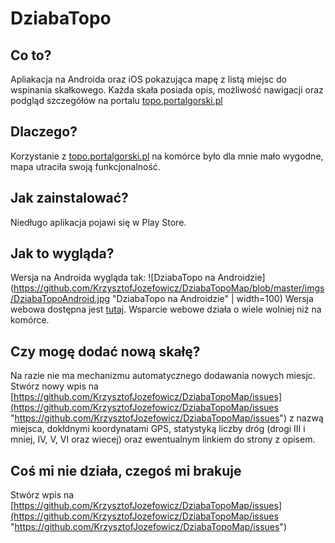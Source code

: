 # DziabaTopo
## Co to?
Apliakacja na Androida oraz iOS pokazująca mapę z listą miejsc do wspinania skałkowego. Każda skała posiada opis, możliwość nawigacji oraz podgląd szczegółów na portalu [topo.portalgorski.pl](http://topo.portalgorski.pl "topo.portalgorski.pl")

## Dlaczego?
Korzystanie z [topo.portalgorski.pl](http://topo.portalgorski.pl "topo.portalgorski.pl") na komórce było dla mnie mało wygodne, mapa utraciła swoją funkcjonalność.

## Jak zainstalować?
Niedługo aplikacja pojawi się w Play Store.

## Jak to wygląda?
Wersja na Androida wygląda tak:
![DziabaTopo na Androidzie](https://github.com/KrzysztofJozefowicz/DziabaTopoMap/blob/master/imgs/DziabaTopoAndroid.jpg "DziabaTopo na Androidzie" | width=100)
Wersja webowa dostępna jest [tutaj](https://krzysztofjozefowicz.github.io/DziabaTopoMap/ "tutaj").
Wsparcie webowe działa o wiele wolniej niż na komórce.

## Czy mogę dodać nową skałę?
Na razie nie ma mechanizmu automatycznego dodawania nowych miesjc. Stwórz nowy wpis na [https://github.com/KrzysztofJozefowicz/DziabaTopoMap/issues](https://github.com/KrzysztofJozefowicz/DziabaTopoMap/issues "https://github.com/KrzysztofJozefowicz/DziabaTopoMap/issues")  z nazwą miejsca, dokłdnymi koordynatami GPS, statystyką liczby dróg (drogi III i mniej, IV, V, VI oraz wiecej) oraz ewentualnym linkiem do strony z opisem.
## Coś mi nie działa, czegoś mi brakuje
Stwórz wpis na [https://github.com/KrzysztofJozefowicz/DziabaTopoMap/issues](https://github.com/KrzysztofJozefowicz/DziabaTopoMap/issues "https://github.com/KrzysztofJozefowicz/DziabaTopoMap/issues") 
